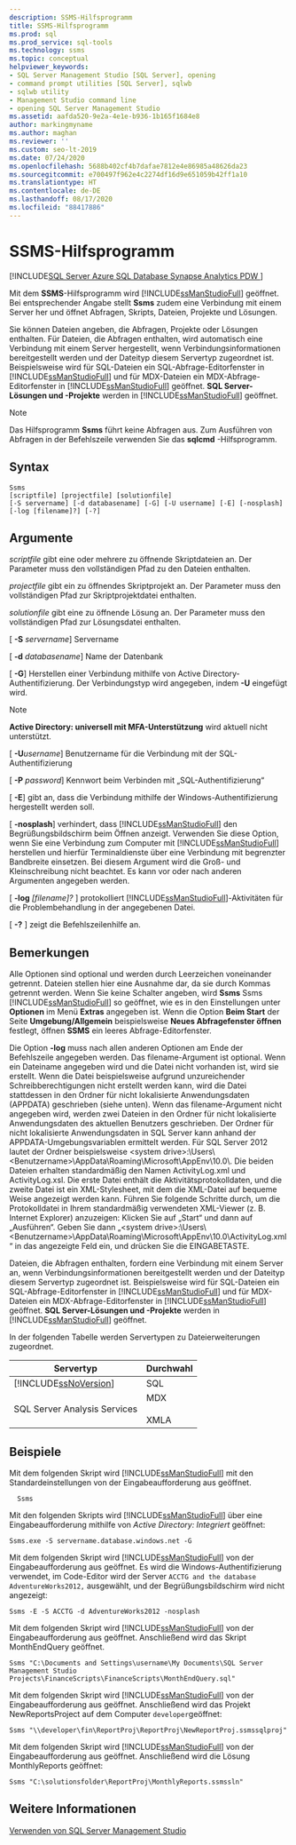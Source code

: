 ```yaml
---
description: SSMS-Hilfsprogramm
title: SSMS-Hilfsprogramm
ms.prod: sql
ms.prod_service: sql-tools
ms.technology: ssms
ms.topic: conceptual
helpviewer_keywords:
- SQL Server Management Studio [SQL Server], opening
- command prompt utilities [SQL Server], sqlwb
- sqlwb utility
- Management Studio command line
- opening SQL Server Management Studio
ms.assetid: aafda520-9e2a-4e1e-b936-1b165f1684e8
author: markingmyname
ms.author: maghan
ms.reviewer: ''
ms.custom: seo-lt-2019
ms.date: 07/24/2020
ms.openlocfilehash: 5688b402cf4b7dafae7812e4e86985a48626da23
ms.sourcegitcommit: e700497f962e4c2274df16d9e651059b42ff1a10
ms.translationtype: HT
ms.contentlocale: de-DE
ms.lasthandoff: 08/17/2020
ms.locfileid: "88417886"
---
```

# <a name="ssms-utility"></a>SSMS-Hilfsprogramm

[!INCLUDE[SQL Server Azure SQL Database Synapse Analytics PDW ](../includes/applies-to-version/sql-asdb-asdbmi-asa-pdw.md)]

Mit dem **SSMS**-Hilfsprogramm wird [!INCLUDE[ssManStudioFull](../includes/ssmanstudiofull-md.md)] geöffnet. Bei entsprechender Angabe stellt **Ssms** zudem eine Verbindung mit einem Server her und öffnet Abfragen, Skripts, Dateien, Projekte und Lösungen.

Sie können Dateien angeben, die Abfragen, Projekte oder Lösungen enthalten. Für Dateien, die Abfragen enthalten, wird automatisch eine Verbindung mit einem Server hergestellt, wenn Verbindungsinformationen bereitgestellt werden und der Dateityp diesem Servertyp zugeordnet ist. Beispielsweise wird für SQL-Dateien ein SQL-Abfrage-Editorfenster in [!INCLUDE[ssManStudioFull](../includes/ssmanstudiofull-md.md)] und für MDX-Dateien ein MDX-Abfrage-Editorfenster in [!INCLUDE[ssManStudioFull](../includes/ssmanstudiofull-md.md)] geöffnet. **SQL Server-Lösungen und -Projekte** werden in [!INCLUDE[ssManStudioFull](../includes/ssmanstudiofull-md.md)] geöffnet. 

> [!NOTE]
> Das Hilfsprogramm **Ssms** führt keine Abfragen aus. Zum Ausführen von Abfragen in der Befehlszeile verwenden Sie das **sqlcmd** -Hilfsprogramm. 

## <a name="syntax"></a>Syntax

```syntaxsql
Ssms
[scriptfile] [projectfile] [solutionfile] 
[-S servername] [-d databasename] [-G] [-U username] [-E] [-nosplash] [-log [filename]?] [-?] 
```

## <a name="arguments"></a>Argumente

*scriptfile* gibt eine oder mehrere zu öffnende Skriptdateien an. Der Parameter muss den vollständigen Pfad zu den Dateien enthalten. 

*projectfile* gibt ein zu öffnendes Skriptprojekt an. Der Parameter muss den vollständigen Pfad zur Skriptprojektdatei enthalten. 

*solutionfile* gibt eine zu öffnende Lösung an. Der Parameter muss den vollständigen Pfad zur Lösungsdatei enthalten. 

[ **-S** _servername_] Servername

[ **-d** _databasename_] Name der Datenbank

[ **-G**] Herstellen einer Verbindung mithilfe von Active Directory-Authentifizierung. Der Verbindungstyp wird angegeben, indem **-U** eingefügt wird.

> [!Note]
> **Active Directory: universell mit MFA-Unterstützung** wird aktuell nicht unterstützt.

[ **-U**_username_] Benutzername für die Verbindung mit der SQL-Authentifizierung

[ **-P** _password_] Kennwort beim Verbinden mit „SQL-Authentifizierung“

[ **-E**] gibt an, dass die Verbindung mithilfe der Windows-Authentifizierung hergestellt werden soll.

[ **-nosplash**] verhindert, dass [!INCLUDE[ssManStudioFull](../includes/ssmanstudiofull-md.md)] den Begrüßungsbildschirm beim Öffnen anzeigt. Verwenden Sie diese Option, wenn Sie eine Verbindung zum Computer mit [!INCLUDE[ssManStudioFull](../includes/ssmanstudiofull-md.md)] herstellen und hierfür Terminaldienste über eine Verbindung mit begrenzter Bandbreite einsetzen. Bei diesem Argument wird die Groß- und Kleinschreibung nicht beachtet. Es kann vor oder nach anderen Argumenten angegeben werden.

[ **-log** _[filename]?_ ] protokolliert [!INCLUDE[ssManStudioFull](../includes/ssmanstudiofull-md.md)]-Aktivitäten für die Problembehandlung in der angegebenen Datei.

[ **-?** ] zeigt die Befehlszeilenhilfe an.

## <a name="remarks"></a>Bemerkungen

Alle Optionen sind optional und werden durch Leerzeichen voneinander getrennt. Dateien stellen hier eine Ausnahme dar, da sie durch Kommas getrennt werden. Wenn Sie keine Schalter angeben, wird **Ssms** Ssms [!INCLUDE[ssManStudioFull](../includes/ssmanstudiofull-md.md)] so geöffnet, wie es in den Einstellungen unter **Optionen** im Menü **Extras** angegeben ist. Wenn die Option **Beim Start** der Seite **Umgebung/Allgemein** beispielsweise **Neues Abfragefenster öffnen** festlegt, öffnen **SSMS** ein leeres Abfrage-Editorfenster.

Die Option **-log** muss nach allen anderen Optionen am Ende der Befehlszeile angegeben werden. Das filename-Argument ist optional. Wenn ein Dateiname angegeben wird und die Datei nicht vorhanden ist, wird sie erstellt. Wenn die Datei beispielsweise aufgrund unzureichender Schreibberechtigungen nicht erstellt werden kann, wird die Datei stattdessen in den Ordner für nicht lokalisierte Anwendungsdaten (APPDATA) geschrieben (siehe unten). Wenn das filename-Argument nicht angegeben wird, werden zwei Dateien in den Ordner für nicht lokalisierte Anwendungsdaten des aktuellen Benutzers geschrieben. Der Ordner für nicht lokalisierte Anwendungsdaten in SQL Server kann anhand der APPDATA-Umgebungsvariablen ermittelt werden. Für SQL Server 2012 lautet der Ordner beispielsweise \<system drive>:\Users\\<Benutzername\>\AppData\Roaming\Microsoft\AppEnv\10.0\\. Die beiden Dateien erhalten standardmäßig den Namen ActivityLog.xml und ActivityLog.xsl. Die erste Datei enthält die Aktivitätsprotokolldaten, und die zweite Datei ist ein XML-Stylesheet, mit dem die XML-Datei auf bequeme Weise angezeigt werden kann. Führen Sie folgende Schritte durch, um die Protokolldatei in Ihrem standardmäßig verwendeten XML-Viewer (z. B. Internet Explorer) anzuzeigen: Klicken Sie auf „Start“ und dann auf „Ausführen“. Geben Sie dann „\<system drive>:\Users\\<Benutzername\>\AppData\Roaming\Microsoft\AppEnv\10.0\ActivityLog.xml“ in das angezeigte Feld ein, und drücken Sie die EINGABETASTE.

Dateien, die Abfragen enthalten, fordern eine Verbindung mit einem Server an, wenn Verbindungsinformationen bereitgestellt werden und der Dateityp diesem Servertyp zugeordnet ist. Beispielsweise wird für SQL-Dateien ein SQL-Abfrage-Editorfenster in [!INCLUDE[ssManStudioFull](../includes/ssmanstudiofull-md.md)] und für MDX-Dateien ein MDX-Abfrage-Editorfenster in [!INCLUDE[ssManStudioFull](../includes/ssmanstudiofull-md.md)] geöffnet. **SQL Server-Lösungen und -Projekte** werden in [!INCLUDE[ssManStudioFull](../includes/ssmanstudiofull-md.md)] geöffnet.

In der folgenden Tabelle werden Servertypen zu Dateierweiterungen zugeordnet.

| Servertyp | Durchwahl |
|-------------|-----------|
|[!INCLUDE[ssNoVersion](../includes/ssnoversion-md.md)]|SQL|
|SQL Server Analysis Services|MDX<br /><br /> XMLA|

## <a name="examples"></a>Beispiele

Mit dem folgenden Skript wird [!INCLUDE[ssManStudioFull](../includes/ssmanstudiofull-md.md)] mit den Standardeinstellungen von der Eingabeaufforderung aus geöffnet.

```
  Ssms
```

Mit den folgenden Skripts wird [!INCLUDE[ssManStudioFull](../includes/ssmanstudiofull-md.md)] über eine Eingabeaufforderung mithilfe von *Active Directory: Integriert* geöffnet:

```
Ssms.exe -S servername.database.windows.net -G
```

Mit dem folgenden Skript wird [!INCLUDE[ssManStudioFull](../includes/ssmanstudiofull-md.md)] von der Eingabeaufforderung aus geöffnet. Es wird die Windows-Authentifizierung verwendet, im Code-Editor wird der Server `ACCTG and the database AdventureWorks2012,` ausgewählt, und der Begrüßungsbildschirm wird nicht angezeigt:

```
Ssms -E -S ACCTG -d AdventureWorks2012 -nosplash
```

Mit dem folgenden Skript wird [!INCLUDE[ssManStudioFull](../includes/ssmanstudiofull-md.md)] von der Eingabeaufforderung aus geöffnet. Anschließend wird das Skript MonthEndQuery geöffnet.

```
Ssms "C:\Documents and Settings\username\My Documents\SQL Server Management Studio Projects\FinanceScripts\FinanceScripts\MonthEndQuery.sql"
```

Mit dem folgenden Skript wird [!INCLUDE[ssManStudioFull](../includes/ssmanstudiofull-md.md)] von der Eingabeaufforderung aus geöffnet. Anschließend wird das Projekt NewReportsProject auf dem Computer `developer`geöffnet:

```
Ssms "\\developer\fin\ReportProj\ReportProj\NewReportProj.ssmssqlproj"
```

Mit dem folgenden Skript wird [!INCLUDE[ssManStudioFull](../includes/ssmanstudiofull-md.md)] von der Eingabeaufforderung aus geöffnet. Anschließend wird die Lösung MonthlyReports geöffnet: 

```
Ssms "C:\solutionsfolder\ReportProj\MonthlyReports.ssmssln"
```

## <a name="see-also"></a>Weitere Informationen

[Verwenden von SQL Server Management Studio](https://msdn.microsoft.com/library/f289e978-14ca-46ef-9e61-e1fe5fd593be)
